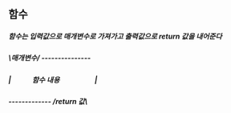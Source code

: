 ## 함수
##### 함수는 입력값으로 매개변수로 가져가고 출력값으로 return 값을 내어준다
##### \매개변수/ ---------------
##### |　　　함수 내용　　　　　| 
##### ------------- /return 값\

